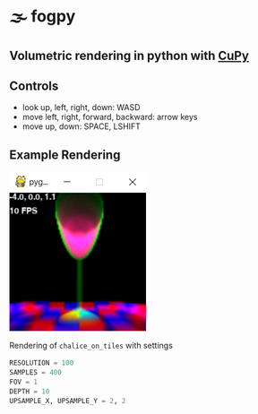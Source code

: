 # 🌫️ fogpy 
## Volumetric rendering in python with [CuPy](https://docs-cupy.chainer.org/en/stable/index.html)
## Controls
* look up, left, right, down: WASD
* move left, right, forward, backward: arrow keys
* move up, down: SPACE, LSHIFT


##  Example Rendering
![render](chalice_and_ripple.png)

Rendering of `chalice_on_tiles`
with settings
```python
RESOLUTION = 100
SAMPLES = 400
FOV = 1
DEPTH = 10
UPSAMPLE_X, UPSAMPLE_Y = 2, 2
```
